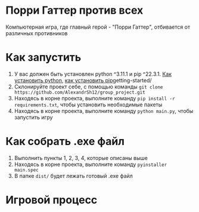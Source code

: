 # Порри Гаттер против всех  
Компьютерная игра, где главный герой - "Порри Гаттер", отбивается от различных противников  
  
# Как запустить  

1. У вас должен быть установлен python ^3.11.1 и pip ^22.3.1. [Как установить python](https://www.python.org/downloads/), [как установить pip](https://pip.pypa.io/en/stable/)getting-started/  
2. Склонируйте проект себе, с помощью команды `git clone https://github.com/AlexandrSh12/group_project.git`  
3. Находясь в корне проекта, выполните команду `pip install -r requirements.txt`, чтобы установить необходимые пакеты  
4. Находясь в корне проекта, выполните команду `python main.py`, чтобы запустить игру  

# Как собрать .exe файл  

1. Выполнить пункты 1, 2, 3, 4, которые описаны выше  
2. Находясь в корне проекта, выполните команду `pyinstaller main.spec`
3. В папке `dist/` будет лежать готовый .exe файл

# Игровой процесс  